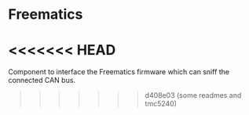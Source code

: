 # Freematics
<<<<<<< HEAD
=======

Component to interface the Freematics firmware which can sniff the connected CAN bus.
>>>>>>> d408e03 (some readmes and tmc5240)
